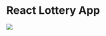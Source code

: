 # React Lottery App

<img src="https://marshall-ku.com/wp-content/uploads/2020/05/react-lottery-app.png">
